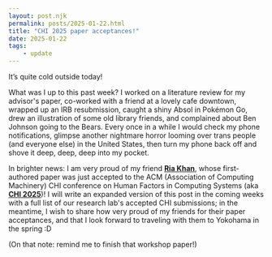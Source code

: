 ```yaml
---
layout: post.njk
permalink: posts/2025-01-22.html
title: "CHI 2025 paper acceptances!"
date: 2025-01-22
tags:
    - update
---
```

It’s quite cold outside today! 

What was I up to this past week? I worked on a literature review for my advisor's paper, co-worked with a friend at a lovely cafe downtown, wrapped up an IRB resubmission, caught a shiny Absol in Pokémon Go, drew an illustration of some old library friends, and complained about Ben Johnson going to the Bears. Every once in a while I would check my phone notifications, glimpse another nightmare horror looming over trans people (and everyone else) in the United States, then turn my phone back off and shove it deep, deep, deep into my pocket. 

In brighter news: I am very proud of my friend <a href="https://www.iamfriak.com" target="blank"><b>Ria Khan</b></a>, whose first-authored paper was just accepted to the ACM (Association of Computing Machinery) CHI conference on Human Factors in Computing Systems (aka <a href="https://chi2025.acm.org" target="blank"><b>CHI 2025</b></a>)! I will write an expanded version of this post in the coming weeks with a full list of our research lab's accepted CHI submissions; in the meantime, I wish to share how very proud of my friends for their paper acceptances, and that I look forward to traveling with them to Yokohama in the spring :D 

(On that note: remind me to finish that workshop paper!) 